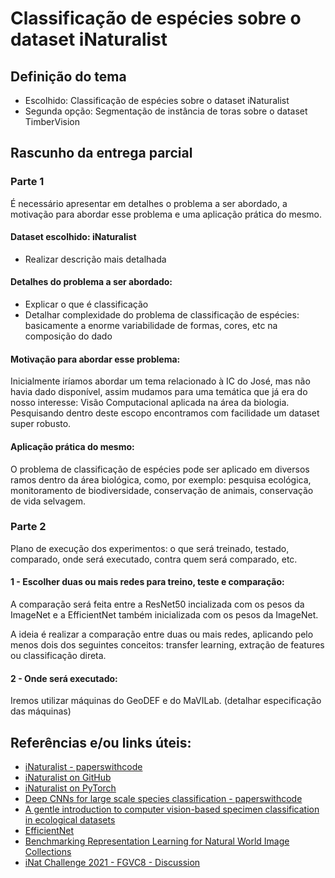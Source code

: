 # Classificação de espécies sobre o dataset iNaturalist

## Definição do tema

- Escolhido: Classificação de espécies sobre o dataset iNaturalist
- Segunda opção: Segmentação de instância de toras sobre o dataset TimberVision 

## Rascunho da entrega parcial

### Parte 1

É necessário apresentar em detalhes o problema a ser abordado, a motivação para abordar esse problema e uma aplicação prática do mesmo.

#### Dataset escolhido: iNaturalist
- Realizar descrição mais detalhada

#### Detalhes do problema a ser abordado:
- Explicar o que é classificação
- Detalhar complexidade do problema de classificação de espécies: basicamente a enorme variabilidade de formas, cores, etc na composição do dado

#### Motivação para abordar esse problema:

Inicialmente iríamos abordar um tema relacionado à IC do José, mas não havia dado disponível, assim mudamos para uma temática que já era do nosso interesse:
Visão Computacional aplicada na área da biologia. Pesquisando dentro deste escopo encontramos com facilidade um dataset super robusto.

#### Aplicação prática do mesmo:

O problema de classificação de espécies pode ser aplicado em diversos ramos dentro da área biológica, como, por exemplo: pesquisa ecológica,
monitoramento de biodiversidade, conservação de animais, conservação de vida selvagem.

### Parte 2

Plano de execução dos experimentos: o que será treinado, testado, comparado, onde será executado, contra quem será comparado, etc.

#### 1 - Escolher duas ou mais redes para treino, teste e comparação:

A comparação será feita entre a ResNet50 incializada com os pesos da ImageNet e a EfficientNet também inicializada com os pesos da ImageNet.

A ideia é realizar a comparação entre duas ou mais redes, aplicando pelo menos dois dos seguintes conceitos: transfer learning, extração de features ou
classificação direta.

#### 2 - Onde será executado:

Iremos utilizar máquinas do GeoDEF e do MaVILab. (detalhar especificação das máquinas)

## Referências e/ou links úteis:
- [iNaturalist - paperswithcode](https://paperswithcode.com/paper/the-inaturalist-species-classification-and)
- [iNaturalist on GitHub](https://github.com/visipedia/inat_comp/tree/master/2021)
- [iNaturalist on PyTorch](https://pytorch.org/vision/stable/generated/torchvision.datasets.INaturalist.html)
- [Deep CNNs for large scale species classification - paperswithcode](https://paperswithcode.com/paper/deep-cnns-for-large-scale-species)
- [A gentle introduction to computer vision-based specimen classification in ecological datasets](https://besjournals.onlinelibrary.wiley.com/doi/full/10.1111/1365-2656.14042)
- [EfficientNet](https://www.geeksforgeeks.org/efficientnet-architecture/)
- [Benchmarking Representation Learning for Natural World Image Collections](https://arxiv.org/pdf/2103.16483)
- [iNat Challenge 2021 - FGVC8 - Discussion](https://www.kaggle.com/competitions/inaturalist-2021/discussion/242521)
